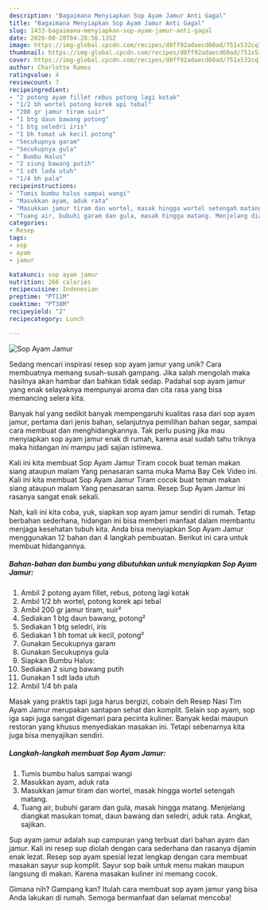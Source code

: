 ```yaml
---
description: "Bagaimana Menyiapkan Sop Ayam Jamur Anti Gagal"
title: "Bagaimana Menyiapkan Sop Ayam Jamur Anti Gagal"
slug: 1433-bagaimana-menyiapkan-sop-ayam-jamur-anti-gagal
date: 2020-08-28T04:28:56.135Z
image: https://img-global.cpcdn.com/recipes/d0ff92adaecd60ad/751x532cq70/sop-ayam-jamur-foto-resep-utama.jpg
thumbnail: https://img-global.cpcdn.com/recipes/d0ff92adaecd60ad/751x532cq70/sop-ayam-jamur-foto-resep-utama.jpg
cover: https://img-global.cpcdn.com/recipes/d0ff92adaecd60ad/751x532cq70/sop-ayam-jamur-foto-resep-utama.jpg
author: Charlotte Ramos
ratingvalue: 4
reviewcount: 7
recipeingredient:
- "2 potong ayam fillet rebus potong lagi kotak"
- "1/2 bh wortel potong korek api tebal"
- "200 gr jamur tiram suir"
- "1 btg daun bawang potong"
- "1 btg seledri iris"
- "1 bh tomat uk kecil potong"
- "Secukupnya garam"
- "Secukupnya gula"
- " Bumbu Halus"
- "2 siung bawang putih"
- "1 sdt lada utuh"
- "1/4 bh pala"
recipeinstructions:
- "Tumis bumbu halus sampai wangi"
- "Masukkan ayam, aduk rata"
- "Masukkan jamur tiram dan wortel, masak hingga wortel setengah matang."
- "Tuang air, bubuhi garam dan gula, masak hingga matang. Menjelang diangkat masukan tomat, daun bawang dan seledri, aduk rata. Angkat, sajikan."
categories:
- Resep
tags:
- sop
- ayam
- jamur

katakunci: sop ayam jamur 
nutrition: 266 calories
recipecuisine: Indonesian
preptime: "PT11M"
cooktime: "PT38M"
recipeyield: "2"
recipecategory: Lunch

---
```



![Sop Ayam Jamur](https://img-global.cpcdn.com/recipes/d0ff92adaecd60ad/751x532cq70/sop-ayam-jamur-foto-resep-utama.jpg)

Sedang mencari inspirasi resep sop ayam jamur yang unik? Cara membuatnya memang susah-susah gampang. Jika salah mengolah maka hasilnya akan hambar dan bahkan tidak sedap. Padahal sop ayam jamur yang enak selayaknya mempunyai aroma dan cita rasa yang bisa memancing selera kita.

Banyak hal yang sedikit banyak mempengaruhi kualitas rasa dari sop ayam jamur, pertama dari jenis bahan, selanjutnya pemilihan bahan segar, sampai cara membuat dan menghidangkannya. Tak perlu pusing jika mau menyiapkan sop ayam jamur enak di rumah, karena asal sudah tahu triknya maka hidangan ini mampu jadi sajian istimewa.

Kali ini kita membuat Sop Ayam Jamur Tiram cocok buat teman makan siang ataupun malam Yang penasaran sama muka Mama Bay Cek Video ini. Kali ini kita membuat Sop Ayam Jamur Tiram cocok buat teman makan siang ataupun malam Yang penasaran sama. Resep Sup Ayam Jamur ini rasanya sangat enak sekali.


Nah, kali ini kita coba, yuk, siapkan sop ayam jamur sendiri di rumah. Tetap berbahan sederhana, hidangan ini bisa memberi manfaat dalam membantu menjaga kesehatan tubuh kita. Anda bisa menyiapkan Sop Ayam Jamur menggunakan 12 bahan dan 4 langkah pembuatan. Berikut ini cara untuk membuat hidangannya.

<!--inarticleads1-->

##### Bahan-bahan dan bumbu yang dibutuhkan untuk menyiapkan Sop Ayam Jamur:

1. Ambil 2 potong ayam fillet, rebus, potong lagi kotak
1. Ambil 1/2 bh wortel, potong korek api tebal
1. Ambil 200 gr jamur tiram, suir²
1. Sediakan 1 btg daun bawang, potong²
1. Sediakan 1 btg seledri, iris
1. Sediakan 1 bh tomat uk kecil, potong²
1. Gunakan Secukupnya garam
1. Gunakan Secukupnya gula
1. Siapkan  Bumbu Halus:
1. Sediakan 2 siung bawang putih
1. Gunakan 1 sdt lada utuh
1. Ambil 1/4 bh pala


Masak yang praktis tapi juga harus bergizi, cobain deh Resep Nasi Tim Ayam Jamur merupakan santapan sehat dan komplit. Selain sop ayam, sop iga sapi juga sangat digemari para pecinta kuliner. Banyak kedai maupun restoran yang khusus menyediakan masakan ini. Tetapi sebenarnya kita juga bisa menyajikan sendiri. 

<!--inarticleads2-->

##### Langkah-langkah membuat Sop Ayam Jamur:

1. Tumis bumbu halus sampai wangi
1. Masukkan ayam, aduk rata
1. Masukkan jamur tiram dan wortel, masak hingga wortel setengah matang.
1. Tuang air, bubuhi garam dan gula, masak hingga matang. Menjelang diangkat masukan tomat, daun bawang dan seledri, aduk rata. Angkat, sajikan.


Sup ayam jamur adalah sup campuran yang terbuat dari bahan ayam dan jamur. Kali ini resep sup diolah dengan cara sederhana dan rasanya dijamin enak lezat. Resep sop ayam spesial lezat lengkap dengan cara membuat masakan sayur sup komplit. Sayur sop baik untuk menu makan maupun langsung di makan. Karena masakan kuliner ini memang cocok. 

Gimana nih? Gampang kan? Itulah cara membuat sop ayam jamur yang bisa Anda lakukan di rumah. Semoga bermanfaat dan selamat mencoba!
